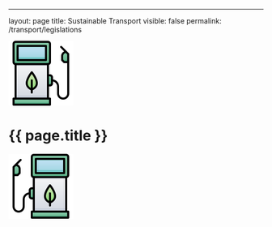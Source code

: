 ---
layout: page
title: Sustainable Transport
visible: false
permalink: /transport/legislations


<script src="//cdnjs.cloudflare.com/ajax/libs/list.js/1.5.0/list.min.js"></script>

<div>
  <div class="centered-title" onclick="location.href='/transport'" style="cursor: pointer;">
  <img src="/assets/icons/DrawKit-Ecology/Color/Gas Station.svg">
  <h1>{{ page.title }}</h1>
  <img src="/assets/icons/DrawKit-Ecology/Color/Gas Station.svg" style="transform: scaleX(-1);">
</div>
